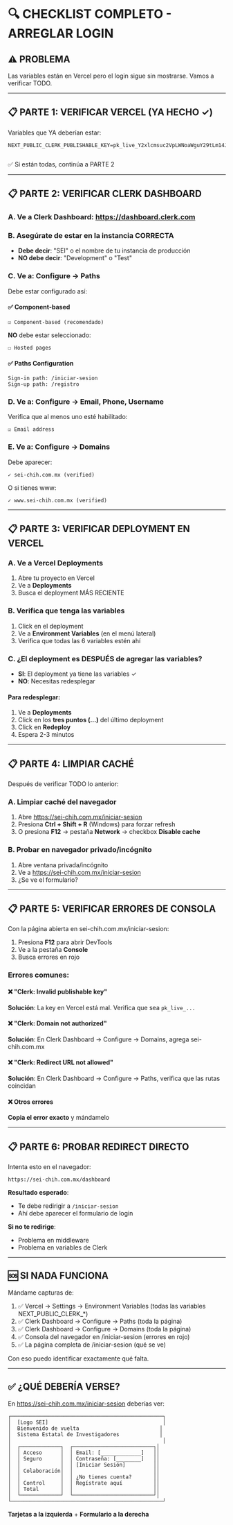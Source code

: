 # 🔍 CHECKLIST COMPLETO - ARREGLAR LOGIN

## ⚠️ PROBLEMA
Las variables están en Vercel pero el login sigue sin mostrarse. Vamos a verificar TODO.

---

## 📋 PARTE 1: VERIFICAR VERCEL (YA HECHO ✓)

Variables que YA deberían estar:
```
NEXT_PUBLIC_CLERK_PUBLISHABLE_KEY=pk_live_Y2xlcmsuc2VpLWNoaWguY29tLm14JA
                 
```

✅ Si están todas, continúa a PARTE 2

---

## 📋 PARTE 2: VERIFICAR CLERK DASHBOARD

### A. Ve a Clerk Dashboard: https://dashboard.clerk.com

### B. Asegúrate de estar en la instancia CORRECTA
- **Debe decir**: "SEI" o el nombre de tu instancia de producción
- **NO debe decir**: "Development" o "Test"

### C. Ve a: **Configure → Paths**

Debe estar configurado así:

#### ✅ Component-based
```
☑️ Component-based (recomendado)
```

**NO** debe estar seleccionado:
```
☐ Hosted pages
```

#### ✅ Paths Configuration
```
Sign-in path: /iniciar-sesion
Sign-up path: /registro
```

### D. Ve a: **Configure → Email, Phone, Username**

Verifica que al menos uno esté habilitado:
```
☑️ Email address
```

### E. Ve a: **Configure → Domains**

Debe aparecer:
```
✓ sei-chih.com.mx (verified)
```

O si tienes www:
```
✓ www.sei-chih.com.mx (verified)
```

---

## 📋 PARTE 3: VERIFICAR DEPLOYMENT EN VERCEL

### A. Ve a Vercel Deployments
1. Abre tu proyecto en Vercel
2. Ve a **Deployments**
3. Busca el deployment MÁS RECIENTE

### B. Verifica que tenga las variables
1. Click en el deployment
2. Ve a **Environment Variables** (en el menú lateral)
3. Verifica que todas las 6 variables estén ahí

### C. ¿El deployment es DESPUÉS de agregar las variables?
- **SI**: El deployment ya tiene las variables ✓
- **NO**: Necesitas redesplegar

#### Para redesplegar:
1. Ve a **Deployments**
2. Click en los **tres puntos (...)** del último deployment
3. Click en **Redeploy**
4. Espera 2-3 minutos

---

## 📋 PARTE 4: LIMPIAR CACHÉ

Después de verificar TODO lo anterior:

### A. Limpiar caché del navegador
1. Abre https://sei-chih.com.mx/iniciar-sesion
2. Presiona **Ctrl + Shift + R** (Windows) para forzar refresh
3. O presiona **F12** → pestaña **Network** → checkbox **Disable cache**

### B. Probar en navegador privado/incógnito
1. Abre ventana privada/incógnito
2. Ve a https://sei-chih.com.mx/iniciar-sesion
3. ¿Se ve el formulario?

---

## 📋 PARTE 5: VERIFICAR ERRORES DE CONSOLA

Con la página abierta en sei-chih.com.mx/iniciar-sesion:

1. Presiona **F12** para abrir DevTools
2. Ve a la pestaña **Console**
3. Busca errores en rojo

### Errores comunes:

#### ❌ "Clerk: Invalid publishable key"
**Solución**: La key en Vercel está mal. Verifica que sea `pk_live_...`

#### ❌ "Clerk: Domain not authorized"
**Solución**: En Clerk Dashboard → Configure → Domains, agrega sei-chih.com.mx

#### ❌ "Clerk: Redirect URL not allowed"
**Solución**: En Clerk Dashboard → Configure → Paths, verifica que las rutas coincidan

#### ❌ Otros errores
**Copia el error exacto** y mándamelo

---

## 📋 PARTE 6: PROBAR REDIRECT DIRECTO

Intenta esto en el navegador:

```
https://sei-chih.com.mx/dashboard
```

**Resultado esperado**: 
- Te debe redirigir a `/iniciar-sesion`
- Ahí debe aparecer el formulario de login

**Si no te redirige**:
- Problema en middleware
- Problema en variables de Clerk

---

## 🆘 SI NADA FUNCIONA

Mándame capturas de:
1. ✅ Vercel → Settings → Environment Variables (todas las variables NEXT_PUBLIC_CLERK_*)
2. ✅ Clerk Dashboard → Configure → Paths (toda la página)
3. ✅ Clerk Dashboard → Configure → Domains (toda la página)
4. ✅ Consola del navegador en /iniciar-sesion (errores en rojo)
5. ✅ La página completa de /iniciar-sesion (qué se ve)

Con eso puedo identificar exactamente qué falta.

---

## ✅ ¿QUÉ DEBERÍA VERSE?

En https://sei-chih.com.mx/iniciar-sesion deberías ver:

```
┌─────────────────────────────────────────────────┐
│  [Logo SEI]                                     │
│  Bienvenido de vuelta                          │
│  Sistema Estatal de Investigadores             │
│                                                 │
│  ┌─────────────┐  ┌──────────────────────────┐│
│  │ Acceso      │  │ Email: [_____________]   ││
│  │ Seguro      │  │ Contraseña: [________]   ││
│  │             │  │ [Iniciar Sesión]         ││
│  │ Colaboración│  │                          ││
│  │             │  │ ¿No tienes cuenta?       ││
│  │ Control     │  │ Regístrate aquí          ││
│  │ Total       │  │                          ││
│  └─────────────┘  └──────────────────────────┘│
└─────────────────────────────────────────────────┘
```

**Tarjetas a la izquierda** + **Formulario a la derecha**
